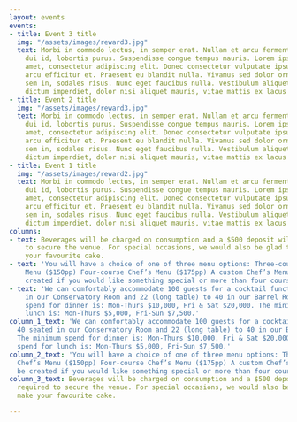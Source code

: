 ```yaml
---
layout: events
events:
- title: Event 3 title
  img: "/assets/images/reward3.jpg"
  text: Morbi in commodo lectus, in semper erat. Nullam et arcu fermentum, condimentum
    dui id, lobortis purus. Suspendisse congue tempus mauris. Lorem ipsum dolor sit
    amet, consectetur adipiscing elit. Donec consectetur vulputate ipsum, eget dignissim
    arcu efficitur et. Praesent eu blandit nulla. Vivamus sed dolor ornare, mattis
    sem in, sodales risus. Nunc eget faucibus nulla. Vestibulum aliquet, tortor eget
    dictum imperdiet, dolor nisi aliquet mauris, vitae mattis ex lacus sit amet nibh.
- title: Event 2 title
  img: "/assets/images/reward3.jpg"
  text: Morbi in commodo lectus, in semper erat. Nullam et arcu fermentum, condimentum
    dui id, lobortis purus. Suspendisse congue tempus mauris. Lorem ipsum dolor sit
    amet, consectetur adipiscing elit. Donec consectetur vulputate ipsum, eget dignissim
    arcu efficitur et. Praesent eu blandit nulla. Vivamus sed dolor ornare, mattis
    sem in, sodales risus. Nunc eget faucibus nulla. Vestibulum aliquet, tortor eget
    dictum imperdiet, dolor nisi aliquet mauris, vitae mattis ex lacus sit amet nibh.
- title: Event 1 title
  img: "/assets/images/reward2.jpg"
  text: Morbi in commodo lectus, in semper erat. Nullam et arcu fermentum, condimentum
    dui id, lobortis purus. Suspendisse congue tempus mauris. Lorem ipsum dolor sit
    amet, consectetur adipiscing elit. Donec consectetur vulputate ipsum, eget dignissim
    arcu efficitur et. Praesent eu blandit nulla. Vivamus sed dolor ornare, mattis
    sem in, sodales risus. Nunc eget faucibus nulla. Vestibulum aliquet, tortor eget
    dictum imperdiet, dolor nisi aliquet mauris, vitae mattis ex lacus sit amet nibh.
columns:
- text: Beverages will be charged on consumption and a $500 deposit will be required
    to secure the venue. For special occasions, we would also be glad to custom make
    your favourite cake.
- text: 'You will have a choice of one of three menu options: Three-course Chef’s
    Menu ($150pp) Four-course Chef’s Menu ($175pp) A custom Chef’s Menu can also be
    created if you would like something special or more than four courses.'
- text: 'We can comfortably accommodate 100 guests for a cocktail function, 40 seated
    in our Conservatory Room and 22 (long table) to 40 in our Barrel Room. The minimum
    spend for dinner is: Mon-Thurs $10,000, Fri & Sat $20,000. The minimum spend for
    lunch is: Mon-Thurs $5,000, Fri-Sun $7,500.'
column_1_text: 'We can comfortably accommodate 100 guests for a cocktail function,
  40 seated in our Conservatory Room and 22 (long table) to 40 in our Barrel Room.
  The minimum spend for dinner is: Mon-Thurs $10,000, Fri & Sat $20,000. The minimum
  spend for lunch is: Mon-Thurs $5,000, Fri-Sun $7,500.'
column_2_text: 'You will have a choice of one of three menu options: Three-course
  Chef’s Menu ($150pp) Four-course Chef’s Menu ($175pp) A custom Chef’s Menu can also
  be created if you would like something special or more than four courses.'
column_3_text: Beverages will be charged on consumption and a $500 deposit will be
  required to secure the venue. For special occasions, we would also be glad to custom
  make your favourite cake.

---
```

